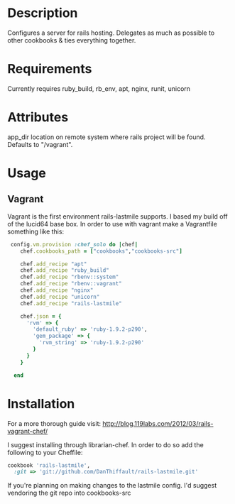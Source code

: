Description
===========
Configures a server for rails hosting. Delegates as much as possible to
other cookbooks & ties everything together.

Requirements
============
Currently requires ruby_build, rb_env, apt, nginx, runit, unicorn

Attributes
==========
app_dir location on remote system where rails project will be found.
Defaults to "/vagrant".

Usage
=====

Vagrant
-------
Vagrant is the first environment rails-lastmile supports. I based my
build off of the lucid64 base box. In order to use with vagrant make a
Vagrantfile something like this:

```ruby
 config.vm.provision :chef_solo do |chef|
    chef.cookbooks_path = ["cookbooks","cookbooks-src"]

    chef.add_recipe "apt"
    chef.add_recipe "ruby_build"
    chef.add_recipe "rbenv::system"
    chef.add_recipe "rbenv::vagrant"
    chef.add_recipe "nginx"
    chef.add_recipe "unicorn"
    chef.add_recipe "rails-lastmile"

    chef.json = {
      'rvm' => {
        'default_ruby' => 'ruby-1.9.2-p290',
        'gem_package' => {
          'rvm_string' => 'ruby-1.9.2-p290'
        }
      }
    }

  end
```

Installation
============
For a more thorough guide visit:
http://blog.119labs.com/2012/03/rails-vagrant-chef/ 

I suggest installing through librarian-chef.  In order to do so add the
following to your Cheffile:

```ruby
cookbook 'rails-lastmile',
  :git => 'git://github.com/DanThiffault/rails-lastmile.git'
```

If you're planning on making changes to the lastmile config. I'd suggest
vendoring the git repo into cookbooks-src


